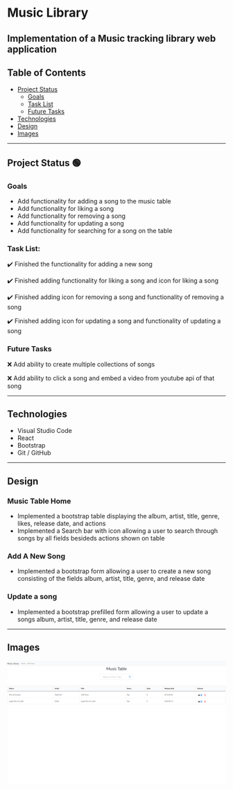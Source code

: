 # Music Library
## Implementation of a Music tracking library web application

## Table of Contents
- [Project Status](#project-status)
   - [Goals](#goals)
   - [Task List](#task-list)
   - [Future Tasks](#future-tasks)
- [Technologies](#technologies)
- [Design](#Design)
- [Images](#Images)

---
## Project Status :green_circle:
### Goals
- Add functionality for adding a song to the music table
- Add functionality for liking a song
- Add functionality for removing a song
- Add functionality for updating a song
- Add functionality for searching for a song on the table

### Task List: 
:heavy_check_mark: Finished the functionality for adding a new song

:heavy_check_mark: Finished adding functionality for liking a song and icon for liking a song

:heavy_check_mark: Finished adding icon for removing a song and functionality of removing a song

:heavy_check_mark: Finished adding icon for updating a song and functionality of updating a song 

<!--- 
Emojis for the Task List:
DONE =      :heavy_check_mark:
NOT DONE =  :x:
WIP =       :recycle:
BUGGED =    :warning:
 --->

### Future Tasks  
:x: Add ability to create multiple collections of songs

:x: Add ability to click a song and embed a video from youtube api of that song

---
## Technologies
- Visual Studio Code
- React
- Bootstrap
- Git / GitHub

---
## Design
### Music Table Home
- Implemented a bootstrap table displaying the album, artist, title, genre, likes, release date, and actions
- Implemented a Search bar with icon allowing a user to search through songs by all fields besideds actions shown on table
### Add A New Song
- Implemented a bootstrap form allowing a user to create a new song consisting of the fields album, artist, title, genre, and release date
### Update a song
- Implemented a bootstrap prefilled form allowing a user to update a songs album, artist, title, genre, and release date

---
## Images
![](Images/MusicTable.png)
